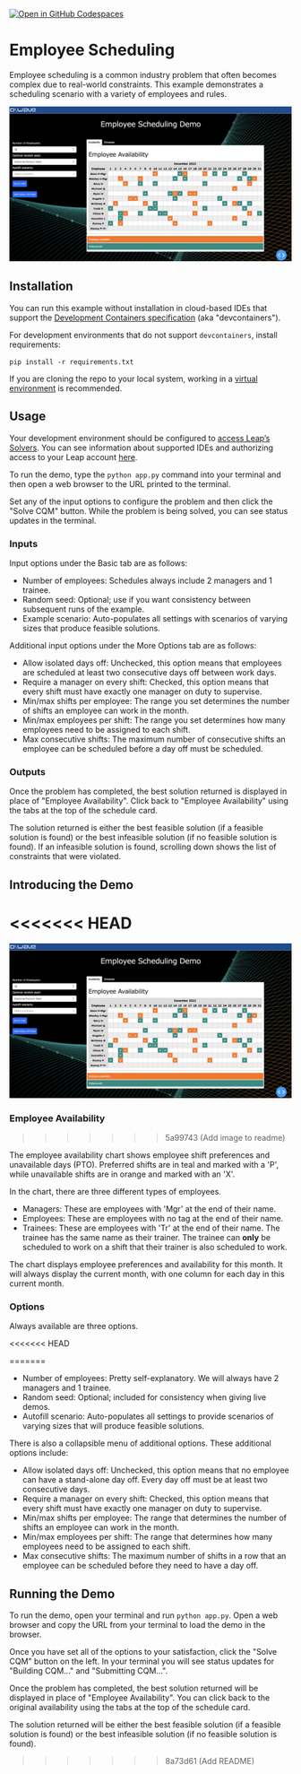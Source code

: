 [![Open in GitHub Codespaces](
  https://img.shields.io/badge/Open%20in%20GitHub%20Codespaces-333?logo=github)](
  https://codespaces.new/dwave-examples/employee-scheduling?quickstart=1)
<!-- [![Linux/Mac/Windows build status](
  https://circleci.com/gh/dwave-examples/employee-scheduling.svg?style=shield)](
  https://circleci.com/gh/dwave-examples/employee-scheduling) -->

# Employee Scheduling

Employee scheduling is a common industry problem that often becomes complex
due to real-world constraints. This example demonstrates
a scheduling scenario with a variety of employees and rules.

![Screen Image](assets/demo_image.png)

## Installation

You can run this example without installation in cloud-based IDEs that support 
the [Development Containers specification](https://containers.dev/supporting)
(aka "devcontainers").

For development environments that do not support ``devcontainers``, install 
requirements:

    pip install -r requirements.txt

If you are cloning the repo to your local system, working in a 
[virtual environment](https://docs.python.org/3/library/venv.html) is 
recommended.

## Usage

Your development environment should be configured to 
[access Leap’s Solvers](https://docs.ocean.dwavesys.com/en/stable/overview/sapi.html).
You can see information about supported IDEs and authorizing access to your 
Leap account [here](https://docs.dwavesys.com/docs/latest/doc_leap_dev_env.html).  

To run the demo, type the ``python app.py`` command into your terminal and then open a web browser
to the URL printed to the terminal.

Set any of the input options to configure the problem and then click the "Solve CQM"
button. While the problem is being solved, you can see status updates in the terminal.

### Inputs
Input options under the Basic tab are as follows:

- Number of employees: Schedules always include 2 managers  and 1 trainee.
- Random seed: Optional; use if you want consistency between subsequent runs of the example.
- Example scenario: Auto-populates all settings with scenarios of varying
  sizes that produce feasible solutions.

Additional input options under the More Options tab are as follows:

- Allow isolated days off: Unchecked, this option means that employees are
  scheduled at least two consecutive days off between work days. 
- Require a manager on every shift: Checked, this option means that every shift
  must have exactly one manager on duty to supervise.
- Min/max shifts per employee: The range you set determines the number of shifts an
  employee can work in the month.
- Min/max employees per shift: The range you set determines how many employees need
  to be assigned to each shift.
- Max consecutive shifts: The maximum number of consecutive shifts an employee
  can be scheduled before a day off must be scheduled.

### Outputs

Once the problem has completed, the best solution returned is displayed in
place of "Employee Availability". Click back to "Employee Availability" using
the tabs at the top of the schedule card.

The solution returned is either the best feasible solution (if a feasible
solution is found) or the best infeasible solution (if no feasible solution is
found). If an infeasible solution is found, scrolling down shows the list of
constraints that were violated.

## Introducing the Demo


<<<<<<< HEAD
=======
![Screen Image](assets/demo_image.png)

### Employee Availability
>>>>>>> 5a99743 (Add image to readme)


The employee availability chart shows employee shift preferences and unavailable
days (PTO). Preferred shifts are in teal and marked with a 'P', while
unavailable shifts are in orange and marked with an 'X'.

In the chart, there are three different types of employees.

- Managers: These are employees with 'Mgr' at the end of their name.
- Employees: These are employees with no tag at the end of their name.
- Trainees: These are employees with 'Tr' at the end of their name. The trainee
  has the same name as their trainer. The trainee can **only** be scheduled to
  work on a shift that their trainer is also scheduled to work.

The chart displays employee preferences and availability for this month. It will
always display the current month, with one column for each day in this current
month.

### Options

Always available are three options.

<<<<<<< HEAD


=======
 - Number of employees: Pretty self-explanatory. We will always have 2 managers and 1 trainee.
 - Random seed: Optional; included for consistency when giving live demos.
 - Autofill scenario: Auto-populates all settings to provide scenarios of varying sizes that will produce feasible solutions.

There is also a collapsible menu of additional options. These additional options include:

 - Allow isolated days off: Unchecked, this option means that no employee can have a stand-alone day off. Every day off must be at least two consecutive days.
 - Require a manager on every shift: Checked, this option means that every shift must have exactly one manager on duty to supervise.
 - Min/max shifts per employee: The range that determines the number of shifts an employee can work in the month.
 - Min/max employees per shift: The range that determines how many employees need to be assigned to each shift.
 - Max consecutive shifts: The maximum number of shifts in a row that an employee can be scheduled before they need to have a day off.

## Running the Demo

To run the demo, open your terminal and run `python app.py`. Open a web browser and copy the URL from your terminal to load the demo in the browser.

Once you have set all of the options to your satisfaction, click the "Solve CQM" button on the left. In your terminal you will see status updates for "Building CQM..." and "Submitting CQM...".

Once the problem has completed, the best solution returned will be displayed in place of "Employee Availability". You can click back to the original availability using the tabs at the top of the schedule card.

The solution returned will be either the best feasible solution (if a feasible solution is found) or the best infeasible solution (if no feasible solution is found).
>>>>>>> 8a73d61 (Add README)
